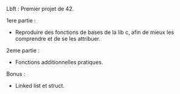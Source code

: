 Lbft : Premier projet de 42.

1ere partie :
- Reproduire des fonctions de bases de la lib c, afin de mieux les comprendre et de se les attribuer.
  
2eme partie :
- Fonctions additionnelles pratiques.
  
Bonus :
- Linked list et struct.
